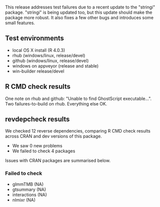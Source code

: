 
This release addresses test failures due to a recent update to the 
"stringi" package. "stringi" is being updated too, but this update
should make the package more robust. It also fixes a few other bugs
and introduces some small features.

## Test environments

* local OS X install (R 4.0.3)
* rhub (windows/linux, release/devel)
* github (windows/linux, release/devel)
* windows on appveyor (release and stable)
* win-builder release/devel


## R CMD check results

One note on rhub and github: "Unable to find GhostScript executable...". Two 
failures-to-build on rhub. Everything else OK.


## revdepcheck results

We checked 12 reverse dependencies, comparing R CMD check results across CRAN and dev versions of this package.

 * We saw 0 new problems
 * We failed to check 4 packages

Issues with CRAN packages are summarised below.

### Failed to check

* glmmTMB      (NA)
* gtsummary    (NA)
* interactions (NA)
* nlmixr       (NA)
